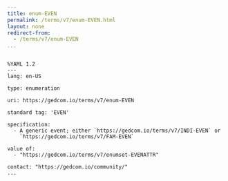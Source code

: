```yaml
---
title: enum-EVEN
permalink: /terms/v7/enum-EVEN.html
layout: none
redirect-from:
  - /terms/v7/enum-EVEN
...
```


```

%YAML 1.2
---
lang: en-US

type: enumeration

uri: https://gedcom.io/terms/v7/enum-EVEN

standard tag: 'EVEN'

specification:
  - A generic event; either `https://gedcom.io/terms/v7/INDI-EVEN` or
    `https://gedcom.io/terms/v7/FAM-EVEN`

value of:
  - "https://gedcom.io/terms/v7/enumset-EVENATTR"

contact: "https://gedcom.io/community/"
...

```
